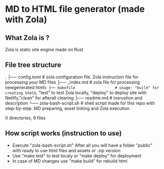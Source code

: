 # MD to HTML file generator (made with Zola)

## What Zola is ?

Zola is static site engine made on Rust

## File tree structure 

.
├── config.toml               # zola configuration file. Zola instruction file for processing your MD files
├── _index.md                 # zola file for processing newgenerated html`s
├── makefile                  # usage: "build" for creating html`s, "test" to test Zola locally, "deploy" to deploy  site with Netlify,"clean" for afterall clearing
├── readme.md                 # insrustion and description
└── zola-bash-script.sh       # shell script made for this repo with step-by-step .MD preparing, asset linking and Zola execution

0 directories, 6 files

## How script works (instruction to use)

- Execute "zola-bash-script.sh" 
After all you will have a folder "public" with ready to use html files and assets or .zip version
- Use "make test" to test localy or "make deploy" for deployment
- In case of MD changes use "make build" for rebuild html
